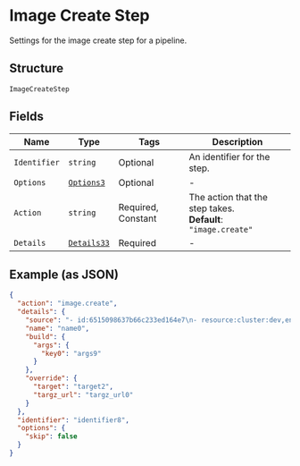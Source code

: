 
# Image Create Step

Settings for the image create step for a pipeline.

## Structure

`ImageCreateStep`

## Fields

| Name | Type | Tags | Description |
|  --- | --- | --- | --- |
| `Identifier` | `string` | Optional | An identifier for the step. |
| `Options` | [`Options3`](../../doc/models/options-3.md) | Optional | - |
| `Action` | `string` | Required, Constant | The action that the step takes.<br>**Default**: `"image.create"` |
| `Details` | [`Details33`](../../doc/models/details-33.md) | Required | - |

## Example (as JSON)

```json
{
  "action": "image.create",
  "details": {
    "source": "- id:6515098637b66c233ed164e7\n- resource:cluster:dev,env:demo,container:api\n- from:/image-create\n",
    "name": "name0",
    "build": {
      "args": {
        "key0": "args9"
      }
    },
    "override": {
      "target": "target2",
      "targz_url": "targz_url0"
    }
  },
  "identifier": "identifier8",
  "options": {
    "skip": false
  }
}
```

